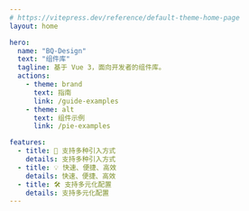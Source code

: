 ```yaml
---
# https://vitepress.dev/reference/default-theme-home-page
layout: home

hero:
  name: "BQ-Design"
  text: "组件库"
  tagline: 基于 Vue 3，面向开发者的组件库。    
  actions:
    - theme: brand
      text: 指南
      link: /guide-examples
    - theme: alt
      text: 组件示例
      link: /pie-examples

features:
  - title: 🚀 支持多种引入方式
    details: 支持多种引入方式
  - title: 💡 快速、便捷、高效
    details: 快速、便捷、高效
  - title: 🛠️ 支持多元化配置
    details: 支持多元化配置
---
```

<home />


